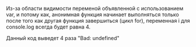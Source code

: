 Из-за области видимости переменой объявленной с использованием var, и потому как, анонимная функция начинает выполняться только после того как другая функция завершиться (цикл for), переменная i для console.log всегда будет равна 4. 

Данный код выведет 4 раза "Bad: undefined"